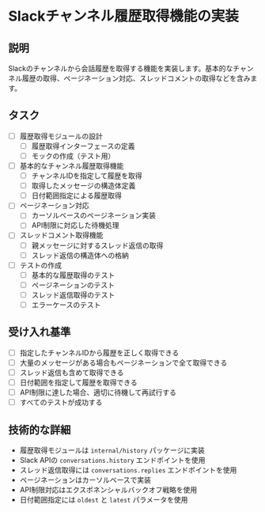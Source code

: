 # Slackチャンネル履歴取得機能の実装

## 説明
Slackのチャンネルから会話履歴を取得する機能を実装します。基本的なチャンネル履歴の取得、ページネーション対応、スレッドコメントの取得などを含みます。

## タスク
- [ ] 履歴取得モジュールの設計
  - [ ] 履歴取得インターフェースの定義
  - [ ] モックの作成（テスト用）
- [ ] 基本的なチャンネル履歴取得機能
  - [ ] チャンネルIDを指定して履歴を取得
  - [ ] 取得したメッセージの構造体定義
  - [ ] 日付範囲指定による履歴取得
- [ ] ページネーション対応
  - [ ] カーソルベースのページネーション実装
  - [ ] API制限に対応した待機処理
- [ ] スレッドコメント取得機能
  - [ ] 親メッセージに対するスレッド返信の取得
  - [ ] スレッド返信の構造体への格納
- [ ] テストの作成
  - [ ] 基本的な履歴取得のテスト
  - [ ] ページネーションのテスト
  - [ ] スレッド返信取得のテスト
  - [ ] エラーケースのテスト

## 受け入れ基準
- [ ] 指定したチャンネルIDから履歴を正しく取得できる
- [ ] 大量のメッセージがある場合もページネーションで全て取得できる
- [ ] スレッド返信も含めて取得できる
- [ ] 日付範囲を指定して履歴を取得できる
- [ ] API制限に達した場合、適切に待機して再試行する
- [ ] すべてのテストが成功する

## 技術的な詳細
- 履歴取得モジュールは `internal/history` パッケージに実装
- Slack APIの `conversations.history` エンドポイントを使用
- スレッド返信取得には `conversations.replies` エンドポイントを使用
- ページネーションはカーソルベースで実装
- API制限対応はエクスポネンシャルバックオフ戦略を使用
- 日付範囲指定には `oldest` と `latest` パラメータを使用
